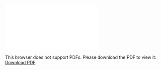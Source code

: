 <object data="christ-in-song/CIS1908pdfs/409.pdf" type="application/pdf" width="100%" height="1024px">
    <embed src="christ-in-song/CIS1908pdfs/409.pdf">
        <p>This browser does not support PDFs. Please download the PDF to view it: <a href="christ-in-song/CIS1908pdfs/409.pdf">Download PDF</a>.</p>
    </embed>
</object>

